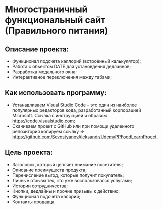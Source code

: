 # Многостраничный функциональный сайт (Правильного питания)

## Описание проекта:
  - Функционал подсчета каллорий (встроенный калькулятор);
  - Работа с обьектом DATE для установдения дедлайнов;
  - Разработка модального окна;
  - Интерактивное переключения между табами;
 


## Как использовать программу:

  - Устанавливаем Visual Studio Code – это один из наиболее популярных редакторов кода, разработанный корпорацией Microsoft. Ссылка с инструкцией и образом https://code.visualstudio.com;
  - Cкачиваем проект с GitHub или при помощи удаленного репозитория копируем ссылку => https://github.com/SevostyanovAleksandr/UdemyPPFoodLearnProect.

  
## Цель проекта: 
 
  - Заголовок, который цепляет внимание посетителя;
  - Описание преимуществ продукта;
  - Перечисление выгод, которые получит покупатель;
  - Личные отзывы тех, кто уже воспользовался услугами;
  - Истории сотрудничества;
  - Кнопки, дедлайны и прочие призывы к действию;
  - Функционал подсчета калорий;
  - Контакты продавца. 

